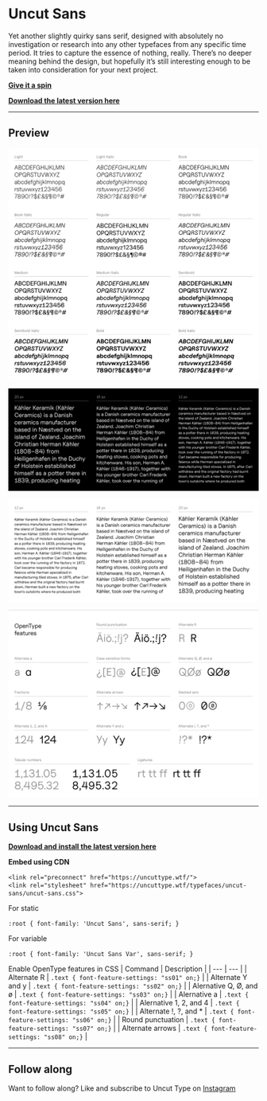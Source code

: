 # Uncut Sans
Yet another slightly quirky sans serif, designed with absolutely no investigation or research into any other typefaces from any specific time period. It tries to capture the essence of nothing, really. There’s no deeper meaning behind the design, but hopefully it’s still interesting enough to be taken into consideration for your next project.

[**Give it a spin**](https://uncuttype.wtf/)

[**Download the latest version here**](https://github.com/kaspernordkvist/uncut_sans/releases/latest)

------

## Preview

![Uncut Sans font preview](/misc/readme/preview_1.png)

![Uncut Sans font preview](/misc/readme/preview_2.png)

![Uncut Sans font preview](/misc/readme/preview_3.png)

![Uncut Sans font preview](/misc/readme/preview_4.png)

------

## Using Uncut Sans

[**Download and install the latest version here**](https://github.com/kaspernordkvist/uncut_sans/releases/latest)


**Embed using CDN**
```
<link rel="preconnect" href="https://uncuttype.wtf/">
<link rel="stylesheet" href="https://uncuttype.wtf/typefaces/uncut-sans/uncut-sans.css">
```

For static
```
:root { font-family: 'Uncut Sans', sans-serif; }
```

For variable
```
:root { font-family: 'Uncut Sans Var', sans-serif; }
```


Enable OpenType features in CSS
| Command | Description |
| --- | --- |
| Alternate R | `.text { font-feature-settings: "ss01" on;}` |
| Alternate Y and y | `.text { font-feature-settings: "ss02" on;}` |
| Alernative Q, Ø, and ø | `.text { font-feature-settings: "ss03" on;}` |
| Alernative a | `.text { font-feature-settings: "ss04" on;}` |
| Alernative 1, 2, and 4 | `.text { font-feature-settings: "ss05" on;}` |
| Alternate !, ?, and * | `.text { font-feature-settings: "ss06" on;}` |
| Round punctuation | `.text { font-feature-settings: "ss07" on;}` |
| Alternate arrows | `.text { font-feature-settings: "ss08" on;}` |

------

## Follow along

Want to follow along? Like and subscribe to Uncut Type on [Instagram](https://www.instagram.com/uncuttype/)
